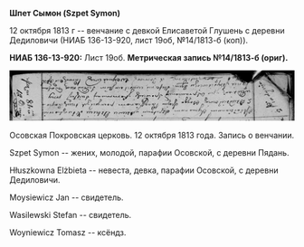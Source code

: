 **Шпет Сымон (Szpet Symon)**

12 октября 1813 г -- венчание с девкой Елисаветой Глушень с деревни
Дедиловичи (НИАБ 136-13-920, лист 19об, №14/1813-б (коп)).

**НИАБ 136-13-920:** Лист 19об. **Метрическая запись №14/1813-б
(ориг).**

![](./media/7ebe042684eedc95b13c64fba2a09c3a400503af.png)

Осовская Покровская церковь. 12 октября 1813 года. Запись о венчании.

Szpet Symon -- жених, молодой, парафии Осовской, с деревни Пядань.

Hłuszkowna Elżbieta -- невеста, девка, парафии Осовской, с деревни
Дедиловичи.

Moysiewicz Jan -- свидетель.

Wasilewski Stefan -- свидетель.

Woyniewicz Tomasz -- ксёндз.
